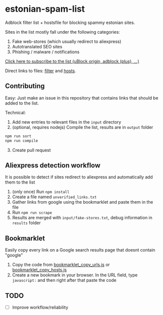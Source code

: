 # estonian-spam-list
Adblock filter list + hostsfile for blocking spammy estonian sites.

Sites in the list mostly fall under the following categories:
1. Fake web-stores (which usually redirect to aliexpress)
2. Autotranslated SEO sites
3. Phishing / malware / notifications

[Click here to subscribe to the list (uBlock origin, adblock (plus), ...)](https://subscribe.adblockplus.org/?location=https://raw.githubusercontent.com/doomnoodles/estonian-spam-list/main/output/sites.txt&title=Estonian%20spam-sites%20list)

Direct links to files:
[filter](https://raw.githubusercontent.com/doomnoodles/estonian-spam-list/main/output/sites.txt) and 
[hosts](https://raw.githubusercontent.com/doomnoodles/estonian-spam-list/main/output/hosts.txt).

## Contributing
Easy: Just make an issue in this repository that contains links that should be added to the list.

Technical:
1. Add new entries to relevant files in the ```input``` directory
2. (optional, requires nodejs) Compile the list, results are in ```output``` folder
```sh
npm run sort
npm run compile
```
3. Create pull request

## Aliexpress detection workflow
It is possible to detect if sites redirect to aliexpress and automatically add them to the list

1. (only once) Run ```npm install```
2. Create a file named ```unverified_links.txt```
3. Gather links from google using the bookmarklet and paste them in the file
4. Run ```npm run scrape```
5. Results are merged with ```input/fake-stores.txt```, debug information in ```results``` folder

## Bookmarklet
Easily copy every link on a Google search results page that doesnt contain "google"

1. Copy the code from [bookmarklet_copy_urls.js](https://github.com/doomnoodles/estonian-spam-list/blob/main/bookmarklet_copy_urls.js) or [bookmarklet_copy_hosts.js](https://github.com/doomnoodles/estonian-spam-list/blob/main/bookmarklet_copy_hosts.js)
2. Create a new bookmark in your browser. In the URL field, type  ```javascript:``` and then right after that paste the code

## TODO
- [ ] Improve workflow/reliability
